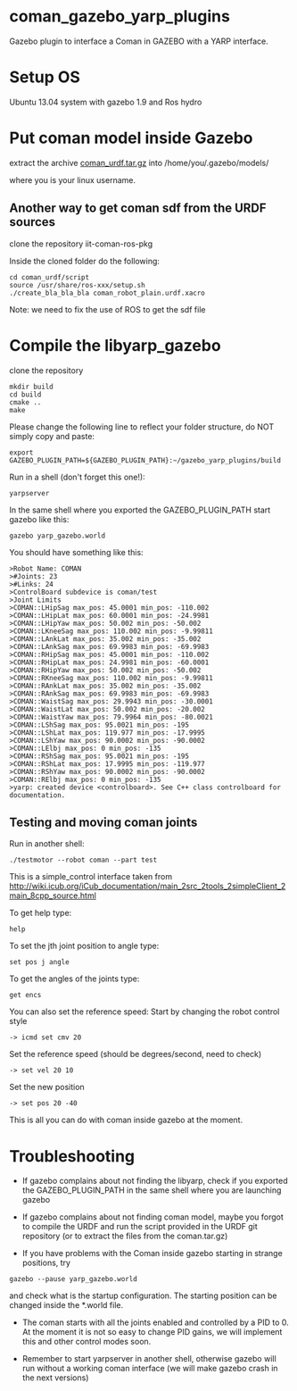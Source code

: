 coman_gazebo_yarp_plugins
===================

Gazebo plugin to interface a Coman in GAZEBO with a YARP interface.

# Setup OS

Ubuntu 13.04 system with gazebo 1.9 and Ros hydro

# Put coman model inside Gazebo

extract the archive [coman_urdf.tar.gz](https://www.dropbox.com/s/2i6vt8p5p379jmw/coman_urdf.tar.gz) into /home/you/.gazebo/models/

where you is your linux username.

Another way to get coman sdf from the URDF sources
------------------------

clone the repository iit-coman-ros-pkg

Inside the cloned folder do the following:
```
cd coman_urdf/script
source /usr/share/ros-xxx/setup.sh
./create_bla_bla_bla coman_robot_plain.urdf.xacro
```
Note: we need to fix the use of ROS to get the sdf file

# Compile the libyarp_gazebo

clone the repository
```
mkdir build
cd build
cmake ..
make
```
Please change the following line to reflect your folder structure, do NOT simply copy and paste:
```
export GAZEBO_PLUGIN_PATH=${GAZEBO_PLUGIN_PATH}:~/gazebo_yarp_plugins/build
```

Run in a shell (don't forget this one!):
```
yarpserver
```

In the same shell where you exported the GAZEBO_PLUGIN_PATH start gazebo like this:
```
gazebo yarp_gazebo.world
```

You should have something like this:

```
>Robot Name: COMAN
>#Joints: 23
>#Links: 24
>ControlBoard subdevice is coman/test
>Joint Limits
>COMAN::LHipSag max_pos: 45.0001 min_pos: -110.002
>COMAN::LHipLat max_pos: 60.0001 min_pos: -24.9981
>COMAN::LHipYaw max_pos: 50.002 min_pos: -50.002
>COMAN::LKneeSag max_pos: 110.002 min_pos: -9.99811
>COMAN::LAnkLat max_pos: 35.002 min_pos: -35.002
>COMAN::LAnkSag max_pos: 69.9983 min_pos: -69.9983
>COMAN::RHipSag max_pos: 45.0001 min_pos: -110.002
>COMAN::RHipLat max_pos: 24.9981 min_pos: -60.0001
>COMAN::RHipYaw max_pos: 50.002 min_pos: -50.002
>COMAN::RKneeSag max_pos: 110.002 min_pos: -9.99811
>COMAN::RAnkLat max_pos: 35.002 min_pos: -35.002
>COMAN::RAnkSag max_pos: 69.9983 min_pos: -69.9983
>COMAN::WaistSag max_pos: 29.9943 min_pos: -30.0001
>COMAN::WaistLat max_pos: 50.002 min_pos: -20.002
>COMAN::WaistYaw max_pos: 79.9964 min_pos: -80.0021
>COMAN::LShSag max_pos: 95.0021 min_pos: -195
>COMAN::LShLat max_pos: 119.977 min_pos: -17.9995
>COMAN::LShYaw max_pos: 90.0002 min_pos: -90.0002
>COMAN::LElbj max_pos: 0 min_pos: -135
>COMAN::RShSag max_pos: 95.0021 min_pos: -195
>COMAN::RShLat max_pos: 17.9995 min_pos: -119.977
>COMAN::RShYaw max_pos: 90.0002 min_pos: -90.0002
>COMAN::RElbj max_pos: 0 min_pos: -135
>yarp: created device <controlboard>. See C++ class controlboard for documentation.
```

Testing and moving coman joints
------------------

Run in another shell: 
```
./testmotor --robot coman --part test
```
This is a simple_control interface taken from 
http://wiki.icub.org/iCub_documentation/main_2src_2tools_2simpleClient_2main_8cpp_source.html

To get help type:
```
help
```
To set the jth joint position to angle type:
```
set pos j angle
```
To get the angles of the joints type:
```
get encs
```

You can also set the reference speed:
Start by changing  the robot control style
```
-> icmd set cmv 20
```
Set the reference speed (should be degrees/second, need to check)
```
-> set vel 20 10
```
Set the new position
```
-> set pos 20 -40
```

This is all you can do with coman inside gazebo at the moment.

Troubleshooting
=============
- If gazebo complains about not finding the libyarp, check if you exported the GAZEBO_PLUGIN_PATH in the same shell where you are launching gazebo

- If gazebo complains about not finding coman model, maybe you forgot to compile the URDF and run the script provided in the URDF git repository (or to extract the files from the coman.tar.gz)

- If you have problems with the Coman inside gazebo starting in strange positions, try
```
gazebo --pause yarp_gazebo.world
```
and check what is the startup configuration. The starting position can be changed inside the *.world file.

- The coman starts with all the joints enabled and controlled by a PID to 0.
  At the moment it is not so easy to change PID gains, we will implement this and other control modes soon.

- Remember to start yarpserver in another shell, otherwise gazebo will run without a working coman interface (we will make gazebo crash in the next versions)

